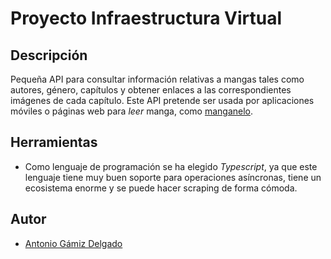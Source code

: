 # Proyecto Infraestructura Virtual

## Descripción

Pequeña API para consultar información relativas a mangas tales como autores, género, capítulos y obtener enlaces a las correspondientes imágenes de cada capítulo. Este API pretende ser usada por aplicaciones móviles o páginas web para *leer* manga, como [manganelo](https://manganelo.com/).

## Herramientas

- Como lenguaje de programación se ha elegido *Typescript*, ya que este lenguaje tiene muy buen soporte para operaciones asíncronas, tiene un ecosistema enorme y se puede hacer scraping de forma cómoda.

## Autor

- [Antonio Gámiz Delgado](https://github.com/antoniogamiz)